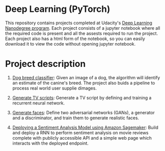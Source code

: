 # Deep Learning (PyTorch)

This repository contains projects completed at Udacity's [Deep Learning Nanodegree program](https://www.udacity.com/course/deep-learning-nanodegree--nd101). Each project consists of a jupyter notebook where all the required code is present and all the assests required to run the project. Each project also has a html form of the notebook, so you can easily download it to view the code without opening jupyter notebook. 

# Project description

1. [Dog breed classifier](https://github.com/ishgirwan/udacity_dlnd/tree/master/Dog%20Breed%20Classifier): Given an image of a dog, the algorithm will identify an estimate of the canine's breed. The project also buids a pipeline to process real world user supplie dimages.

2. [Generate TV scripts](https://github.com/ishgirwan/udacity_dlnd/tree/master/Generate%20TV%20scripts): Generate a TV script by defining and training a recurrent neural network.

3. [Generate faces](https://github.com/ishgirwan/udacity_dlnd/tree/master/Face%20Generation): Define two adversarial networks (GANs), a generator and a discriminator, and train them to generate realistic faces.

4. [Deploying a Sentiment Analysis Model using Amazon Sagemaker](https://github.com/ishgirwan/udacity_dlnd/tree/master/Deploying%20Sentiment%20Analysis%20model%20-%20Amazon%20Sagemaker): Build and deploy a RNN to perform sentiment analysis on movie reviews complete with publicly accessible API and a simple web page which interacts with the deployed endpoint. 
